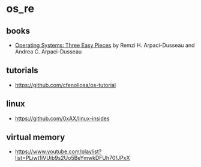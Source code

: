 # os_re


## books
* [Operating Systems: Three Easy Pieces](http://pages.cs.wisc.edu/~remzi/OSTEP/) by Remzi H. Arpaci-Dusseau and Andrea C. Arpaci-Dusseau

## tutorials
* https://github.com/cfenollosa/os-tutorial

## linux
* https://github.com/0xAX/linux-insides

## virtual memory
* https://www.youtube.com/playlist?list=PLiwt1iVUib9s2Uo5BeYmwkDFUh70fJPxX
